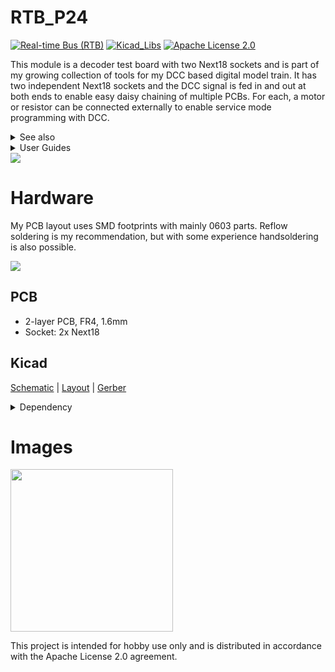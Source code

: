 # RTB_P24
[![Real-time Bus (RTB)](https://img.shields.io/badge/RTB_Project-FF6699)](https://www.rtb4dcc.de)
[![Kicad_Libs](https://img.shields.io/badge/Kicad_Libs-29C7FF)](https://github.com/git4dcc/RTB_SamacSys)
[![Apache License 2.0](https://img.shields.io/badge/license-Apache%20License%202.0-lightgray)](https://www.apache.org/licenses/LICENSE-2.0)

This module is a decoder test board with two Next18 sockets and is part of my growing collection of tools for my DCC based digital model train. It has two independent Next18 sockets and the DCC signal is fed in and out at both ends to enable easy daisy chaining of multiple PCBs. For each, a motor or resistor can be connected externally to enable service mode programming with DCC.

<details>
<summary>See also</summary>

- [RTB_P21](https://github.com/git4dcc/RTB_P21)

</details>

<details>
<summary>User Guides</summary>

- User Guide - DE
- User Guide - EN

</details>

<img src=supplemental/images/P24_main.jpg>

# Hardware
My PCB layout uses SMD footprints with mainly 0603 parts. Reflow soldering is my recommendation, but with some experience handsoldering is also possible.

<img src=supplemental/images/P24_top_connect.jpg>

## PCB
- 2-layer PCB, FR4, 1.6mm
- Socket: 2x Next18

## Kicad
[Schematic](doc/P24_schematic.pdf) | [Layout](doc/P24_layout.pdf) | [Gerber](gerber)

<details>
<summary>Dependency</summary>
<br>

:yellow_circle: Requires my Kicad project library [RTB_SamacSys](https://github.com/git4dcc/RTB_SamacSys) in the same directory tree.

</details>

# Images
<img src=supplemental/images/P24_usecase.jpg width=260>

This project is intended for hobby use only and is distributed in accordance with the Apache License 2.0 agreement.
